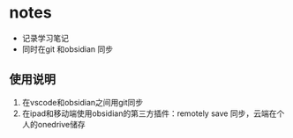 # notes
- 记录学习笔记
- 同时在git 和obsidian 同步
## 使用说明
1. 在vscode和obsidian之间用git同步
2. 在ipad和移动端使用obsidian的第三方插件：remotely save 同步，云端在个人的onedrive储存
